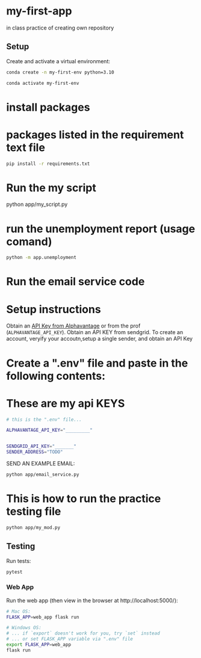 # my-first-app
in class practice of creating own repository

## Setup

Create and activate a virtual environment:

```sh
conda create -n my-first-env python=3.10

conda activate my-first-env
```

# install packages
# packages listed in the requirement text file
```sh
pip install -r requirements.txt
```

# Run the my script
python app/my_script.py

# run the unemployment report (usage comand)
``` sh
python -m app.unemployment
```


# Run the email service code

# Setup instructions
Obtain an [API Key from Alphavantage](https://www.alphavantage.co/support/#api-key) or from the prof (`ALPHAVANTAGE_API_KEY`).
Obtain an API KEY from sendgrid. To create an account, veryify your accoutn,setup a single sender, and obtain an API Key

# Create a ".env" file and paste in the following contents:
# These are my api KEYS

```sh
# this is the ".env" file...

ALPHAVANTAGE_API_KEY="_________"
```

```sh

SENDGRID_API_KEY="_______"
SENDER_ADDRESS="TODO"

```

SEND AN EXAMPLE EMAIL:

```sh
python app/email_service.py

```

# This is how to run the practice testing file
``` sh
python app/my_mod.py
```


## Testing

Run tests:

```sh
pytest
```



### Web App

Run the web app (then view in the browser at http://localhost:5000/):

```sh
# Mac OS:
FLASK_APP=web_app flask run

# Windows OS:
# ... if `export` doesn't work for you, try `set` instead
# ... or set FLASK_APP variable via ".env" file
export FLASK_APP=web_app
flask run
```